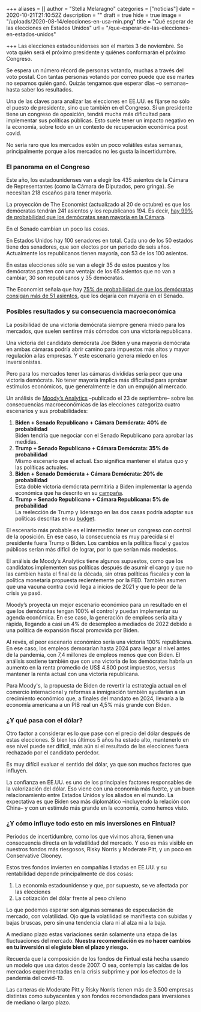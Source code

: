 +++
aliases = []
author = "Stella Melaragno"
categories = ["noticias"]
date = 2020-10-21T21:10:52Z
description = ""
draft = true
hide = true
image = "/uploads/2020-08-14/elecciones-en-usa-min.png"
title = "Qué esperar de las elecciones en Estados Unidos"
url = "/que-esperar-de-las-elecciones-en-estados-unidos"

+++
Las elecciones estadounidenses son el martes 3 de noviembre. Se vota quién será el próximo presidente y quiénes conformarán el próximo Congreso.

Se espera un número récord de personas votando, muchas a través del voto postal. Con tantas personas votando por correo puede que ese martes no sepamos quién ganó. Quizás tengamos que esperar días –o semanas– hasta saber los resultados.

Una de las claves para analizar las elecciones en EE.UU. es fijarse no sólo el puesto de presidente, sino que también en el Congreso. Si un presidente tiene un congreso de oposición, tendrá mucha más dificultad para implementar sus políticas públicas. Esto suele tener un impacto negativo en la economía, sobre todo en un contexto de recuperación económica post covid.

No sería raro que los mercados estén un poco volátiles estas semanas, principalmente porque a los mercados no les gusta la incertidumbre.

### El panorama en el Congreso

Este año, los estadounidenses van a elegir los 435 asientos de la Cámara de Representantes (como la Cámara de Diputados, pero gringa). Se necesitan 218 escaños para tener mayoría.

La proyección de The Economist (actualizado al 20 de octubre) es que los demócratas tendrán 241 asientos y los republicanos 194. Es decir, [hay 99% de probabilidad que los demócratas sean mayoría en la Cámara](https://projects.economist.com/us-2020-forecast/house).

En el Senado cambian un poco las cosas.

En Estados Unidos hay 100 senadores en total. Cada uno de los 50 estados tiene dos senadores, que son electos por un periodo de seis años. Actualmente los republicanos tienen mayoría, con 53 de los 100 asientos.

En estas elecciones sólo se van a elegir 35 de estos puestos y los demócratas parten con una ventaja: de los 65 asientos que no van a cambiar, 30 son republicanos y 35 demócratas.

The Economist señala que hay [75% de probabilidad de que los demócratas consigan más de 51 asientos](https://projects.economist.com/us-2020-forecast/senate), que los dejaría con mayoría en el Senado.

### Posibles resultados y su consecuencia macroeconómica

La posibilidad de una victoria demócrata siempre genera miedo para los mercados, que suelen sentirse más cómodos con una victoria republicana.

Una victoria del candidato demócrata Joe Biden y una mayoría demócrata en ambas cámaras podría abrir camino para  impuestos más altos y mayor regulación a las empresas. Y este escenario genera miedo en los inversionistas.

Pero para los mercados tener las cámaras divididas sería peor que una victoria demócrata. No tener mayoría implica más dificultad para aprobar estímulos económicos, que generalmente le dan un empujón al mercado.

Un análisis de [Moody’s Analytics](https://www.moodysanalytics.com/-/media/article/2020/the-macroeconomic-consequences-trump-vs-biden.pdf) –publicado el 23 de septiembre– sobre las consecuencias macroeconómicas de las elecciones categoriza cuatro escenarios y sus probabilidades:

1. **Biden + Senado Republicano + Cámara Demócrata: 40% de probabilidad**  
   Biden tendría que negociar con el Senado Republicano para aprobar las medidas.
2. **Trump + Senado Republicano + Cámara Demócrata: 35% de probabilidad**  
   Mismo escenario que el actual. Eso significa mantener el status quo y las políticas actuales.
3. **Biden +  Senado Demócrata + Cámara Demócrata: 20% de probabilidad**  
   Esta doble victoria demócrata permitiría a Biden implementar la agenda económica que ha descrito en su [campaña](https://joebiden.com/joes-vision/).
4. **Trump + Senado Republicano  + Cámara Republicana: 5% de probabilidad**  
   La reelección de Trump y liderazgo en las dos casas podría adoptar sus políticas descritas en su [budget](https://www.whitehouse.gov/omb/budget/).

El escenario más probable es el intermedio: tener un congreso con control de la oposición. En ese caso, la consecuencia es muy parecida si el presidente fuera Trump o Biden. Los cambios en la política fiscal y gastos públicos serían más difícil de lograr, por lo que serían más modestos.

El análisis de Moody’s Analytics tiene algunos supuestos, como que los candidatos implementen sus políticas después de asumir el cargo y que no las cambien hasta el final de la década, sin otras políticas fiscales y con la política monetaria propuesta recientemente por la FED. También asumen que una vacuna contra covid llega a inicios de 2021 y que lo peor de la crisis ya pasó.

Moody’s proyecta un mejor escenario económico para un resultado en el que los demócratas tengan 100% el control y puedan implementar su agenda económica. En ese caso, la generación de empleos sería alta y rápida, llegando a casi un 4% de desempleo a mediados de 2022 debido a una política de expansión fiscal promovida por Biden.

Al revés, el peor escenario económico sería una victoria 100% republicana. En ese caso, los empleos demorarían hasta 2024 para llegar al nivel antes de la pandemia, con 7,4 millones de empleos menos que con Biden. El análisis sostiene también que con una victoria de los demócratas habría un aumento en la renta promedio de US$ 4.800 post impuestos, versus mantener la renta actual con una victoria republicana.

Para Moody's, la propuesta de Biden de revertir la estrategia actual en el comercio internacional y reformas a inmigración también ayudarían a un crecimiento económico que, a finales del mandato en 2024, llevaría a la economía americana a un PIB real un 4,5% más grande con Biden.

### ¿Y qué pasa con el dólar?

Otro factor a considerar es lo que pase con el precio del dólar después de estas elecciones. Si bien los últimos 5 años ha estado alto, mantenerlo en ese nivel puede ser difícil, más aún si el resultado de las elecciones fuera rechazado por el candidato perdedor.

Es muy difícil evaluar el sentido del dólar, ya que son muchos factores que influyen.

La confianza en EE.UU. es uno de los principales factores responsables de la valorización del dólar. Eso viene con una economía más fuerte, y un buen relacionamiento entre Estados Unidos y los aliados en el mundo. La expectativa es que Biden sea más diplomático –incluyendo la relación con China– y con un estímulo más grande en la economía, como hemos visto.

### ¿Y cómo influye todo esto en mis inversiones en Fintual?

Periodos de incertidumbre, como los que vivimos ahora, tienen una consecuencia directa en la volatilidad del mercado. Y eso es más visible en nuestros fondos más riesgosos, Risky Norris y Moderate Pitt, y un poco en Conservative Clooney. 

Estos tres fondos invierten en compañías listadas en EE.UU. y su rentabilidad depende principalmente de dos cosas:

1. La economía estadounidense y que, por supuesto, se ve afectada por las elecciones
2. La cotización del dólar frente al peso chileno

Lo que podemos esperar son algunas semanas de especulación de mercado, con volatilidad. Ojo que la volatilidad se manifiesta con subidas y bajas bruscas, pero sin una tendencia clara ni al alza ni a la baja.

A mediano plazo estas variaciones serán solamente una etapa de las fluctuaciones del mercado. **Nuestra recomendación es no hacer cambios en tu inversión si elegiste bien el plazo y riesgo.**

Recuerda que la composición de los fondos de Fintual está hecha usando un modelo que usa datos desde 2007. O sea, contempla las caídas de los mercados experimentadas en la crisis subprime y por los efectos de la pandemia del covid-19.

Las carteras de Moderate Pitt y Risky Norris tienen más de 3.500 empresas distintas como subyacentes y son fondos recomendados para inversiones de mediano o largo plazo.